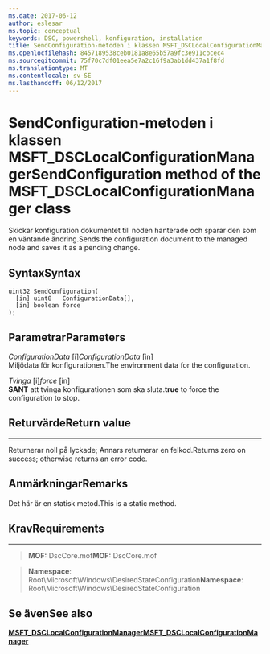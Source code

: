 ```yaml
---
ms.date: 2017-06-12
author: eslesar
ms.topic: conceptual
keywords: DSC, powershell, konfiguration, installation
title: SendConfiguration-metoden i klassen MSFT_DSCLocalConfigurationManager
ms.openlocfilehash: 8457189538ceb0181a8e65b57a9fc3e911cbcec4
ms.sourcegitcommit: 75f70c7df01eea5e7a2c16f9a3ab1dd437a1f8fd
ms.translationtype: MT
ms.contentlocale: sv-SE
ms.lasthandoff: 06/12/2017
---
```

# <a name="sendconfiguration-method-of-the-msftdsclocalconfigurationmanager-class"></a><span data-ttu-id="33799-103">SendConfiguration-metoden i klassen MSFT_DSCLocalConfigurationManager</span><span class="sxs-lookup"><span data-stu-id="33799-103">SendConfiguration method of the MSFT_DSCLocalConfigurationManager class</span></span>

<span data-ttu-id="33799-104">Skickar konfiguration dokumentet till noden hanterade och sparar den som en väntande ändring.</span><span class="sxs-lookup"><span data-stu-id="33799-104">Sends the configuration document to the managed node and saves it as a pending change.</span></span>

<a name="syntax"></a><span data-ttu-id="33799-105">Syntax</span><span class="sxs-lookup"><span data-stu-id="33799-105">Syntax</span></span>
------

```mof
uint32 SendConfiguration(
  [in] uint8   ConfigurationData[],
  [in] boolean force
);
```

<a name="parameters"></a><span data-ttu-id="33799-106">Parametrar</span><span class="sxs-lookup"><span data-stu-id="33799-106">Parameters</span></span>
----------

<span data-ttu-id="33799-107">*ConfigurationData* \[i\]</span><span class="sxs-lookup"><span data-stu-id="33799-107">*ConfigurationData* \[in\]</span></span>  
<span data-ttu-id="33799-108">Miljödata för konfigurationen.</span><span class="sxs-lookup"><span data-stu-id="33799-108">The environment data for the configuration.</span></span>

<span data-ttu-id="33799-109">*Tvinga* \[i\]</span><span class="sxs-lookup"><span data-stu-id="33799-109">*force* \[in\]</span></span>  
<span data-ttu-id="33799-110">**SANT** att tvinga konfigurationen som ska sluta.</span><span class="sxs-lookup"><span data-stu-id="33799-110">**true** to force the configuration to stop.</span></span>

## <a name="return-value"></a><span data-ttu-id="33799-111">Returvärde</span><span class="sxs-lookup"><span data-stu-id="33799-111">Return value</span></span>
------------

<span data-ttu-id="33799-112">Returnerar noll på lyckade; Annars returnerar en felkod.</span><span class="sxs-lookup"><span data-stu-id="33799-112">Returns zero on success; otherwise returns an error code.</span></span>

## <a name="remarks"></a><span data-ttu-id="33799-113">Anmärkningar</span><span class="sxs-lookup"><span data-stu-id="33799-113">Remarks</span></span>

<span data-ttu-id="33799-114">Det här är en statisk metod.</span><span class="sxs-lookup"><span data-stu-id="33799-114">This is a static method.</span></span>

## <a name="requirements"></a><span data-ttu-id="33799-115">Krav</span><span class="sxs-lookup"><span data-stu-id="33799-115">Requirements</span></span>
------------
><span data-ttu-id="33799-116">**MOF:** DscCore.mof</span><span class="sxs-lookup"><span data-stu-id="33799-116">**MOF:** DscCore.mof</span></span>

><span data-ttu-id="33799-117">**Namespace**: Root\Microsoft\Windows\DesiredStateConfiguration</span><span class="sxs-lookup"><span data-stu-id="33799-117">**Namespace**: Root\Microsoft\Windows\DesiredStateConfiguration</span></span>


## <a name="see-also"></a><span data-ttu-id="33799-118">Se även</span><span class="sxs-lookup"><span data-stu-id="33799-118">See also</span></span>


[<span data-ttu-id="33799-119">**MSFT_DSCLocalConfigurationManager**</span><span class="sxs-lookup"><span data-stu-id="33799-119">**MSFT_DSCLocalConfigurationManager**</span></span>](msft-dsclocalconfigurationmanager.md)


 

 



